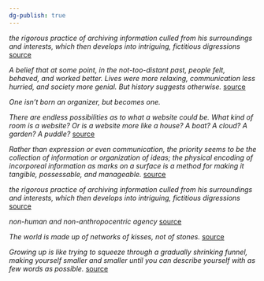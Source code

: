 ```yaml
---
dg-publish: true
---
```

*the rigorous practice of archiving information culled from his surroundings and interests, which then develops into intriguing, fictitious digressions*
[source](https://www.disparateminds.org/blog/tag/Text+Based+Art#:~:text=the%20rigorous%20practice%20of%20archiving%20information%20culled%20from%20his%20surroundings%20and%20interests%2C%20which%20then%20develops%20into%20intriguing%2C%20fictitious%20digressions)

*A belief that at some point, in the not-too-distant past, people felt, behaved, and worked better. Lives were more relaxing, communication less hurried, and society more genial. But history suggests otherwise.*
[source](https://reallifemag.com/still-the-same/)

*One isn’t born an organizer, but becomes one.*

*There are endless possibilities as to what a website could be. What kind of room is a website? Or is a website more like a house? A boat? A cloud? A garden? A puddle?*
[source](https://thecreativeindependent.com/essays/laurel-schwulst-my-website-is-a-shifting-house-next-to-a-river-of-knowledge-what-could-yours-be/)

*Rather than expression or even communication, the priority seems to be the collection of information or organization of ideas; the physical encoding of incorporeal information as marks on a surface is a method for making it tangible, possessable, and manageable.*
[source](https://www.disparateminds.org/blog/2016/6/21/mapping-fictions-daniel-green)

*the rigorous practice of archiving information culled from his surroundings and interests, which then develops into intriguing, fictitious digressions*
[source](https://www.disparateminds.org/blog/2016/6/21/mapping-fictions-daniel-green)

*non-human and non-anthropocentric agency*
[source](https://manovich.net/index.php/projects/ai-aesthetics-and-the-anthropocentric-myth-of-creativity)

*The world is made up of networks of kisses, not of stones.*
[source](https://www.goodreads.com/book/show/36442813-the-order-of-time)

*Growing up is like trying to squeeze through a gradually shrinking funnel, making yourself smaller and smaller until you can describe yourself with as few words as possible.*
[source](https://nesslabs.com/inverted-pyramid-life)





